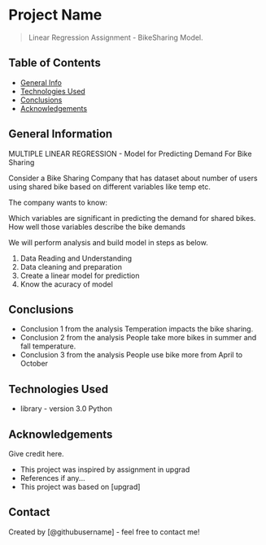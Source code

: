 # Project Name
> Linear Regression Assignment - BikeSharing Model.


## Table of Contents
* [General Info](#general-information)
* [Technologies Used](#technologies-used)
* [Conclusions](#conclusions)
* [Acknowledgements](#acknowledgements)

<!-- You can include any other section that is pertinent to your problem -->

## General Information
MULTIPLE LINEAR REGRESSION - Model for Predicting Demand For Bike Sharing 

Consider a Bike Sharing Company that has dataset about number of users using shared bike based on different variables like temp etc.

The company wants to know:

Which variables are significant in predicting the demand for shared bikes.
How well those variables describe the bike demands

We will perform analysis and build model in steps as below.

1. Data Reading and Understanding
2. Data cleaning and preparation
3. Create a linear model for prediction
4. Know the acuracy of model

<!-- You don't have to answer all the questions - just the ones relevant to your project. -->

## Conclusions
- Conclusion 1 from the analysis
Temperation impacts the bike sharing.
- Conclusion 2 from the analysis
People take more bikes in summer and fall temperature.
- Conclusion 3 from the analysis
People use bike more from April to October
<!-- You don't have to answer all the questions - just the ones relevant to your project. -->


## Technologies Used
- library - version 3.0
Python

<!-- As the libraries versions keep on changing, it is recommended to mention the version of library used in this project -->

## Acknowledgements
Give credit here.
- This project was inspired by assignment in upgrad
- References if any...
- This project was based on [upgrad]


## Contact
Created by [@githubusername] - feel free to contact me!


<!-- Optional -->
<!-- ## License -->
<!-- This project is open source and available under the [... License](). -->

<!-- You don't have to include all sections - just the one's relevant to your project -->